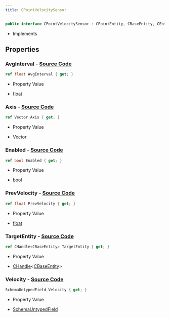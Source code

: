 ```yaml
---
title: CPointVelocitySensor
---
```


```csharp
public interface CPointVelocitySensor : CPointEntity, CBaseEntity, CEntityInstance, ISchemaClass<CEntityInstance>, ISchemaClass<CBaseEntity>, ISchemaClass<CPointEntity>, ISchemaClass<CPointVelocitySensor>, ISchemaField, ISchemaClass, INativeHandle
```

- Implements

## Properties

### **AvgInterval** - [Source Code](https://github.com/swiftly-solution/swiftlys2/blob/main/managed/src/SwiftlyS2.Generated/Schemas/Interfaces/CPointVelocitySensor.cs#L24)

```csharp
ref float AvgInterval { get; }
```

- Property Value

- [float](https://learn.microsoft.com/dotnet/api/system.single)

### **Axis** - [Source Code](https://github.com/swiftly-solution/swiftlys2/blob/main/managed/src/SwiftlyS2.Generated/Schemas/Interfaces/CPointVelocitySensor.cs#L18)

```csharp
ref Vector Axis { get; }
```

- Property Value

- [Vector](/docs/api/shared/natives/vector)

### **Enabled** - [Source Code](https://github.com/swiftly-solution/swiftlys2/blob/main/managed/src/SwiftlyS2.Generated/Schemas/Interfaces/CPointVelocitySensor.cs#L20)

```csharp
ref bool Enabled { get; }
```

- Property Value

- [bool](https://learn.microsoft.com/dotnet/api/system.boolean)

### **PrevVelocity** - [Source Code](https://github.com/swiftly-solution/swiftlys2/blob/main/managed/src/SwiftlyS2.Generated/Schemas/Interfaces/CPointVelocitySensor.cs#L22)

```csharp
ref float PrevVelocity { get; }
```

- Property Value

- [float](https://learn.microsoft.com/dotnet/api/system.single)

### **TargetEntity** - [Source Code](https://github.com/swiftly-solution/swiftlys2/blob/main/managed/src/SwiftlyS2.Generated/Schemas/Interfaces/CPointVelocitySensor.cs#L16)

```csharp
ref CHandle<CBaseEntity> TargetEntity { get; }
```

- Property Value

- [CHandle](/docs/api/shared/natives/chandle-1)<[CBaseEntity](/docs/api/shared/schemadefinitions/cbaseentity)>

### **Velocity** - [Source Code](https://github.com/swiftly-solution/swiftlys2/blob/main/managed/src/SwiftlyS2.Generated/Schemas/Interfaces/CPointVelocitySensor.cs#L27)

```csharp
SchemaUntypedField Velocity { get; }
```

- Property Value

- [SchemaUntypedField](/docs/api/shared/schemas/schemauntypedfield)

